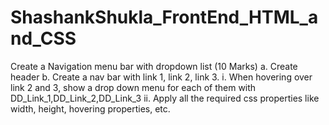 # ShashankShukla_FrontEnd_HTML_and_CSS

Create a Navigation menu bar with dropdown list (10 Marks) a. Create header b. Create a nav bar with link 1, link 2, link 3. i. When hovering over link 2 and 3, show a drop down menu for each of them with DD_Link_1,DD_Link_2,DD_Link_3 ii. Apply all the required css properties like width, height, hovering properties, etc.
